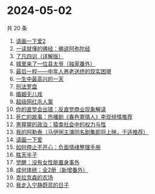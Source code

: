 # 2024-05-02

共 20 条

<!-- BEGIN WEREAD -->
<!-- 最后更新时间 2024-05-02 04:01:06 +0800 -->
1. [请画一下爱2](https://weread.qq.com/web/bookDetail/64332740813ab8c3dg013f89)
1. [一读就懂的佛经：佛说阿弥陀经](https://weread.qq.com/web/bookDetail/ab832510813ab8b1dg014fbe)
1. [了凡四训（详解版）](https://weread.qq.com/web/bookDetail/e3532ed0718f96e3e355fdc)
1. [城里来了一位县太爷（独家番外）](https://weread.qq.com/web/bookDetail/80332370813ab8c1dg011b1e)
1. [最后一程——中年人养老送终的现实困境](https://weread.qq.com/web/bookDetail/aa0326e0813ab8bc8g016d55)
1. [一生中最高兴的一天](https://weread.qq.com/web/bookDetail/06232610718048ed062d285)
1. [刑法罗盘](https://weread.qq.com/web/bookDetail/7e732cb0813ab6e29g018f8a)
1. [婚姻无儿戏](https://weread.qq.com/web/bookDetail/84532030813ab8c11g01314c)
1. [超级网红杀人案](https://weread.qq.com/web/bookDetail/2fa32850813ab8c09g0123d5)
1. [你的直觉会出错：反直觉商业现象解读](https://weread.qq.com/web/bookDetail/3c832650813ab8c1fg012f67)
1. [死亡的故事：热播剧《春色寄情人》李现倾情推荐](https://weread.qq.com/web/bookDetail/bdb32e80718032d7bdbf5d8)
1. [黑猩猩的政治：猿类社会中的权力与性](https://weread.qq.com/web/bookDetail/385320307293e8f538550c2)
1. [我的阿勒泰（马伊琍主演同名剧集即将上映，于适推荐）](https://weread.qq.com/web/bookDetail/6e732140813ab6e60g013caf)
1. [请画一下爱](https://weread.qq.com/web/bookDetail/6e8327f0813ab6b1bg014d38)
1. [如何停止不开心：负面情绪整理手册](https://weread.qq.com/web/bookDetail/d3e326d0813ab8b0cg017513)
1. [胜天半子](https://weread.qq.com/web/bookDetail/7cc323f0813ab8a7eg0193ea)
1. [觉醒：没有女性能置身事外](https://weread.qq.com/web/bookDetail/c6a32210813ab8c07g011e08)
1. [成何体统：全2册（新增番外）](https://weread.qq.com/web/bookDetail/e19325a0813ab6fefg010a1c)
1. [克拉克森的农场](https://weread.qq.com/web/bookDetail/c2032d00813ab7a01g0107c8)
1. [我走入宁静蔚蓝的日子](https://weread.qq.com/web/bookDetail/e2a32300813ab8a09g0129cf)
<!-- END WEREAD -->